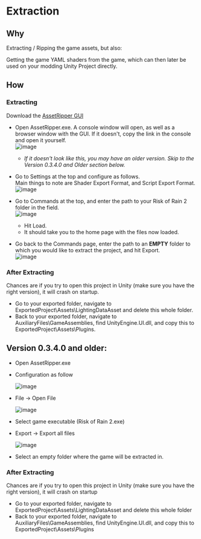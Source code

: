 # Extraction

## Why

Extracting / Ripping the game assets, but also:

Getting the game YAML shaders from the game, which can then later be used on your modding Unity Project directly.

## How
### Extracting
 Download the [AssetRipper GUI](https://github.com/AssetRipper/AssetRipper/releases/)
- Open AssetRipper.exe. A console window will open, as well as a browser window with the GUI. If it doesn't, copy the link in the console and open it yourself.  
![image](https://github.com/risk-of-thunder/R2Wiki/assets/53384824/80ccb466-cf70-4bfa-9485-c15fbc161c36)
  - *If it doesn't look like this, you may have an older version. Skip to the Version 0.3.4.0 and Older section below.*

- Go to Settings at the top and configure as follows.  
Main things to note are Shader Export Format, and Script Export Format.
![image](https://github.com/risk-of-thunder/R2Wiki/assets/53384824/11000e79-e7eb-4d60-ba63-a1d58c0a8395)
- Go to Commands at the top, and enter the path to your Risk of Rain 2 folder in the field.  
![image](https://github.com/risk-of-thunder/R2Wiki/assets/53384824/236d2fa8-9832-4318-a53b-22dee8380b24)
  - Hit Load.
  - It should take you to the home page with the files now loaded.
- Go back to the Commands page, enter the path to an **EMPTY** folder to which you would like to extract the project, and hit Export.  
![image](https://github.com/risk-of-thunder/R2Wiki/assets/53384824/ca4e8daf-5d57-4295-b290-dbb32a793057)

### After Extracting
Chances are if you try to open this project in Unity (make sure you have the right version), it will crash on startup.  
- Go to your exported folder, navigate to ExportedProject\Assets\LightingDataAsset and delete this whole folder.
- Back to your exported folder, navigate to AuxiliaryFiles\GameAssemblies, find UnityEngine.UI.dll, and copy this to ExportedProject\Assets\Plugins.

## Version 0.3.4.0 and older:
- Open AssetRipper.exe
- Configuration as follow 

  ![image](https://cdn.discordapp.com/attachments/873741640198672404/1033447183871123558/unknown.png)

- File -> Open File

  ![image](https://user-images.githubusercontent.com/837334/176716836-28164064-8f18-4483-92cb-833e19f95631.png)

- Select game executable (Risk of Rain 2.exe)
- Export -> Export all files

  ![image](https://user-images.githubusercontent.com/837334/176716983-3d09deca-a0cb-4a47-8f30-46f83bfeda18.png)
- Select an empty folder where the game will be extracted in.

### After Extracting
Chances are if you try to open this project in Unity (make sure you have the right version), it will crash on startup  
- Go to your exported folder, navigate to ExportedProject\Assets\LightingDataAsset and delete this whole folder
- Back to your exported folder, navigate to AuxiliaryFiles\GameAssemblies, find UnityEngine.UI.dll, and copy this to ExportedProject\Assets\Plugins